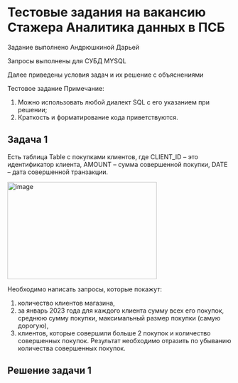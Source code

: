 # Тестовые задания на вакансию Стажера Аналитика данных в ПСБ

Задание выполнено Андрюшкиной Дарьей

Запросы выполнены для СУБД MYSQL

Далее приведены условия задач и их решение с объяснениями 

Тестовое задание
Примечание:

1. Можно использовать любой диалект SQL с его указанием при решении;
2. Краткость и форматирование кода приветствуются.

## Задача 1

Есть таблица Table с покупками клиентов, где 
CLIENT_ID –  это идентификатор клиента,
AMOUNT – сумма совершенной покупки,
DATE – дата совершенной транзакции.

<img width="336" height="219" alt="image" src="https://github.com/user-attachments/assets/cfd85ad9-3ced-402e-be44-5c6cb91ea0c8" />

Необходимо написать запросы, которые покажут:
1.	количество клиентов магазина,
2.	за январь 2023 года для каждого клиента сумму всех его покупок, среднюю сумму покупки, максимальный размер покупки (самую дорогую),
3.	клиентов, которые совершили больше 2 покупок и количество совершенных покупок. Результат необходимо отразить по убыванию количества совершенных покупок.

## Решение задачи 1
